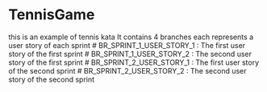 # TennisGame
this is an example of tennis kata
It contains 4 branches each represents a user story of each sprint
      # BR_SPRINT_1_USER_STORY_1 : The first user story of the first sprint
      # BR_SPRINT_1_USER_STORY_2 : The second user story of the first sprint
      # BR_SPRINT_2_USER_STORY_1 : The first user story of the second sprint
      # BR_SPRINT_2_USER_STORY_2 : The second user story of the second sprint
